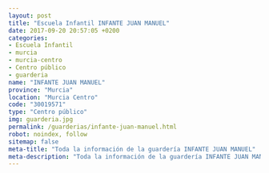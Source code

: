 ```yaml
---
layout: post
title: "Escuela Infantil INFANTE JUAN MANUEL"
date: 2017-09-20 20:57:05 +0200
categories:
- Escuela Infantil
- murcia
- murcia-centro
- Centro público
- guarderia
name: "INFANTE JUAN MANUEL"
province: "Murcia"
location: "Murcia Centro"
code: "30019571"
type: "Centro público"
img: guarderia.jpg
permalink: /guarderias/infante-juan-manuel.html
robot: noindex, follow
sitemap: false
meta-title: "Toda la información de la guardería INFANTE JUAN MANUEL"
meta-description: "Toda la información de la guardería INFANTE JUAN MANUEL"
---
```


